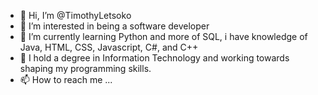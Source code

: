 - 👋 Hi, I’m @TimothyLetsoko
- 👀 I’m interested in being a software developer
- 🌱 I’m currently learning Python and more of SQL, i have knowledge of Java, HTML, CSS, Javascript, C#, and C++
- 💞️ I hold a degree in Information Technology and working towards shaping my programming skills.
- 📫 How to reach me ...

<!---
TimothyLetsoko/TimothyLetsoko is a ✨ special ✨ repository because its `README.md` (this file) appears on your GitHub profile.
You can click the Preview link to take a look at your changes.
--->
